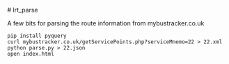 # lrt_parse

A few bits for parsing the route information from mybustracker.co.uk

    pip install pyquery
    curl mybustracker.co.uk/getServicePoints.php?serviceMnemo=22 > 22.xml
    python parse.py > 22.json
    open index.html
